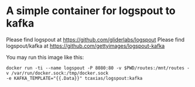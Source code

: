 # A simple container for logspout to kafka

Please find logspout at https://github.com/gliderlabs/logspout
Please find logspout/kafka at https://github.com/gettyimages/logspout-kafka

You may run this image like this:

    docker run -ti --name logspout -P 8080:80 -v $PWD/routes:/mnt/routes -v /var/run/docker.sock:/tmp/docker.sock
    -e KAFKA_TEMPLATE="{{.Data}}" tcaxias/logspout:kafka
